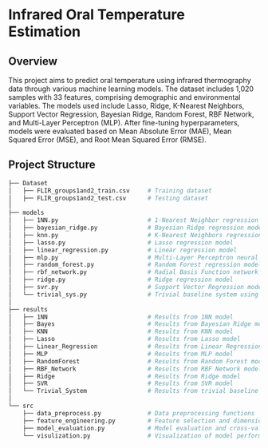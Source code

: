 # Infrared Oral Temperature Estimation

## Overview
This project aims to predict oral temperature using infrared thermography data through various machine learning models. The dataset includes 1,020 samples with 33 features, comprising demographic and environmental variables. The models used include Lasso, Ridge, K-Nearest Neighbors, Support Vector Regression, Bayesian Ridge, Random Forest, RBF Network, and Multi-Layer Perceptron (MLP). After fine-tuning hyperparameters, models were evaluated based on Mean Absolute Error (MAE), Mean Squared Error (MSE), and Root Mean Squared Error (RMSE).

## Project Structure

```bash
├── Dataset
│   ├── FLIR_groups1and2_train.csv     # Training dataset
│   ├── FLIR_groups1and2_test.csv      # Testing dataset
│
├── models
│   ├── 1NN.py                         # 1-Nearest Neighbor regression model
│   ├── bayesian_ridge.py              # Bayesian Ridge regression model
│   ├── knn.py                         # K-Nearest Neighbors regression model
│   ├── lasso.py                       # Lasso regression model
│   ├── linear_regression.py           # Linear regression model
│   ├── mlp.py                         # Multi-Layer Perceptron neural network model
│   ├── random_forest.py               # Random Forest regression model
│   ├── rbf_network.py                 # Radial Basis Function network model
│   ├── ridge.py                       # Ridge regression model
│   ├── svr.py                         # Support Vector Regression model
│   └── trivial_sys.py                 # Trivial baseline system using mean prediction
│
├── results
│   ├── 1NN                            # Results from 1NN model
│   ├── Bayes                          # Results from Bayesian Ridge model
│   ├── KNN                            # Results from KNN model
│   ├── Lasso                          # Results from Lasso model
│   ├── Linear_Regression              # Results from Linear Regression model
│   ├── MLP                            # Results from MLP model
│   ├── RandomForest                   # Results from Random Forest model
│   ├── RBF_Network                    # Results from RBF Network model
│   ├── Ridge                          # Results from Ridge model
│   ├── SVR                            # Results from SVR model
│   └── Trivial_System                 # Results from trivial baseline system
│
└── src
    ├── data_preprocess.py             # Data preprocessing functions
    ├── feature_engineering.py         # Feature selection and dimensionality reduction
    ├── model_evaluation.py            # Model evaluation and cross-validation
    └── visulization.py                # Visualization of model performance


